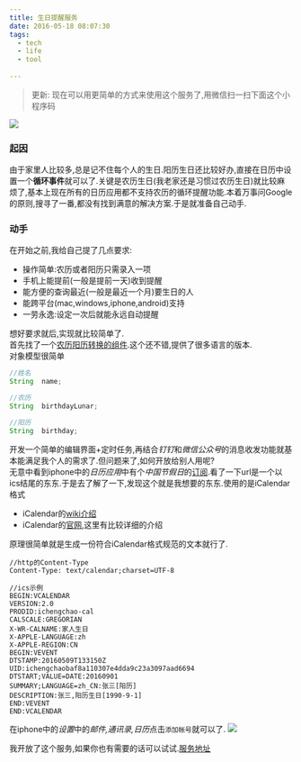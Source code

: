 ```yaml
---
title: 生日提醒服务
date: 2016-05-18 08:07:30
tags:
  - tech
  - life
  - tool 
 
---
```


>更新: 现在可以用更简单的方式来使用这个服务了,用微信扫一扫下面这个小程序码

![](http://www.chengchao.name/resource-container/image/xiaochengxu_code.jpg)


### 起因
由于家里人比较多,总是记不住每个人的生日.阳历生日还比较好办,直接在日历中设置一个**循环事件**就可以了.关键是农历生日(我老家还是习惯过农历生日)就比较麻烦了,基本上现在所有的日历应用都不支持农历的循环提醒功能.本着万事问Google的原则,搜寻了一番,都没有找到满意的解决方案.于是就准备自己动手.


### 动手
在开始之前,我给自己提了几点要求:

- 操作简单:农历或者阳历只需录入一项
- 手机上能提前(一般是提前一天)收到提醒
- 能方便的查询最近(一般是最近一个月)要生日的人
- 能跨平台(mac,windows,iphone,android)支持
- 一劳永逸:设定一次后就能永远自动提醒

想好要求就后,实现就比较简单了.  
首先找了一个[农历阳历转换的组件](https://github.com/isee15/Lunar-Solar-Calendar-Converter).这个还不错,提供了很多语言的版本.  
对象模型很简单

```java
//姓名
String  name;

//农历
String  birthdayLunar;

//阳历
String  birthday;
```

开发一个简单的编辑界面+定时任务,再结合*钉钉*和*微信公众号*的消息收发功能就基本能满足我个人的需求了.但问题来了,如何开放给别人用呢?  
无意中看到iphone中的*日历应用*中有个*中国节假日*的[订阅](https://p36-calendars.icloud.com/holidays/cn_zh.ics).看了一下url是一个以ics结尾的东东.于是去了解了一下,发现这个就是我想要的东东.使用的是iCalendar格式

- iCalendar的[wiki介绍](iCalendar)
- iCalendar的[官网](http://icalendar.org),这里有比较详细的介绍

原理很简单就是生成一份符合iCalendar格式规范的文本就行了.

```
//http的Content-Type
Content-Type: text/calendar;charset=UTF-8

//ics示例
BEGIN:VCALENDAR
VERSION:2.0
PRODID:ichengchao-cal
CALSCALE:GREGORIAN
X-WR-CALNAME:家人生日
X-APPLE-LANGUAGE:zh
X-APPLE-REGION:CN
BEGIN:VEVENT
DTSTAMP:20160509T133150Z
UID:ichengchaobaf8a110307e4dda9c23a3097aad6694
DTSTART;VALUE=DATE:20160901
SUMMARY;LANGUAGE=zh_CN:张三[阳历]
DESCRIPTION:张三,阳历生日[1990-9-1]
END:VEVENT
END:VCALENDAR
```

在iphone中的*设置*中的*邮件,通讯录,日历*点击`添加帐号`就可以了.
![](http://chengchao.name/resource-container/image/iphone_add_calendar.jpg)

我开放了这个服务,如果你也有需要的话可以试试.[服务地址](http://www.chengchao.name/springrun/page/birthday/birthday.html)